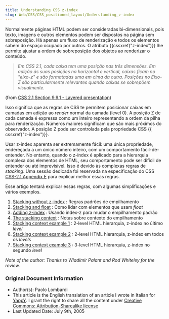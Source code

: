 ```yaml
---
title: Understanding CSS z-index
slug: Web/CSS/CSS_positioned_layout/Understanding_z-index
---
```


Normalmente páginas HTML podem ser consideradas bi-dimensionais, pois texto, imagens e outros elementos podem ser dispostos na página sem sobreposição. Há apenas um fluxo de renderização e todos os elementos sabem do espaço ocupado por outros. O atributo {{cssxref("z-index")}} lhe permite ajustar a ordem de sobreposição dos objetos ao renderizar o conteúdo.

> _Em CSS 2.1, cada caixa tem uma posição nas três dimensões. Em adição às suas posições na horizontal e vertical, caixas ficam no "eixo-z" e são formatadas uma em cima da outra. Posições no Eixo-Z são particularmente relevantes quando caixas se sobrepõem visualmente._

(from [CSS 2.1 Section 9.9.1 - Layered presentation](https://www.w3.org/TR/CSS21/visuren.html#z-index))

Isso significa que as regras de CSS te permitem posicionar caixas em camadas em adição ao _render_ normal da camada (level 0). A posição Z de cada camada é expressa como um inteiro representando a ordem da pilha para renderização. Números maiores significam que são mais próximos do observador. A posição Z pode ser controlada pela propriedade CSS {{ cssxref("z-index")}}.

Usar z-index aparenta ser extremamente fácil: uma única propriedade, endereçada a um único número inteiro, com um comportamento fácil-de-entender. No entanto, quando o z-index é aplicado para a hierarquia complexa dos elementos de HTML, seu comportamento pode ser difícil de entender ou até imprevisível. Isso é devido às complexas regras de _stacking_. Uma sessão dedicada foi reservada na especificação do CSS [CSS-2.1 Appendix E](https://www.w3.org/TR/CSS21/zindex.html) para explicar melhor essas regras.

Esse artigo tentará explicar essas regras, com algumas simplificações e vários exemplos.

1. [Stacking without z-index](/pt-BR/CSS/Understanding_z-index/Stacking_without_z-index) : Regras padrões de empilhamento
2. [Stacking and float](/pt-BR/CSS/Understanding_z-index/Stacking_and_float) : Como lidar com elementos que usam _float_
3. [Adding z-index](/pt-BR/CSS/Understanding_z-index/Adding_z-index) : Usando index-z para mudar o empilhamento padrão
4. [The stacking context](/pt-BR/CSS/Understanding_z-index/The_stacking_context) : Notas sobre contexto do empilhamento
5. [Stacking context example 1](/pt-BR/CSS/Understanding_z-index/Stacking_context_example_1) : 2-level HTML hierarquia, z-index no último _level_
6. [Stacking context example 2](/pt-BR/CSS/Understanding_z-index/Stacking_context_example_2) : 2-level HTML hierarquia, z-index em todos os _levels_
7. [Stacking context example 3](/pt-BR/CSS/Understanding_z-index/Stacking_context_example_3) : 3-level HTML hierarquia, z-index no segundo _level_

_Note of the author: Thanks to Wladimir Palant and Rod Whiteley for the review\._

### Original Document Information

- Author(s): Paolo Lombardi
- This article is the English translation of an article I wrote in Italian for [YappY](http://www.yappy.it). I grant the right to share all the content under [Creative Commons: Attribution-Sharealike license](http://creativecommons.org/licenses/by-sa/2.0/)
- Last Updated Date: July 9th, 2005
